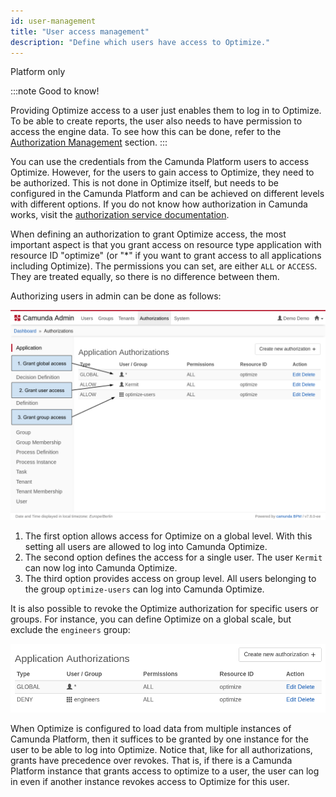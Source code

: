 ```yaml
---
id: user-management
title: "User access management"
description: "Define which users have access to Optimize."
---
```


<span class="badge badge--platform">Platform only</span>

:::note Good to know!

Providing Optimize access to a user just enables them to log in to Optimize. To be able
to create reports, the user also needs to have permission to access the engine data. To see
how this can be done, refer to the [Authorization Management](./authorization-management.md) section.
:::

You can use the credentials from the Camunda Platform users to access Optimize. However, for the users to gain access to Optimize, they need to be authorized. This is not done in Optimize itself, but needs to be configured in the Camunda Platform and can be achieved on different levels with different options. If you do not know how authorization in Camunda works, visit the [authorization service documentation](https://docs.camunda.org/manual/latest/user-guide/process-engine/authorization-service/).

When defining an authorization to grant Optimize access, the most important aspect is that you grant access on resource type application with resource ID "optimize" (or "\*" if you want to grant access to all applications including Optimize). The permissions you can set, are either `ALL` or `ACCESS`. They are treated equally, so there is no difference between them.

Authorizing users in admin can be done as follows:

![Grant Optimize Access in Admin](img/Admin-GrantAccessAuthorizations.png)

1. The first option allows access for Optimize on a global level. With this setting all users are allowed to log into Camunda Optimize.
2. The second option defines the access for a single user. The user `Kermit` can now log into Camunda Optimize.
3. The third option provides access on group level. All users belonging to the group `optimize-users` can log into Camunda Optimize.

It is also possible to revoke the Optimize authorization for specific users or groups. For instance, you can define Optimize on a global scale, but exclude the `engineers` group:

![Revoke Optimize Access for group 'engineers' in Admin](img/Admin-RevokeGroupAccess.png)

When Optimize is configured to load data from multiple instances of Camunda Platform, then it suffices to be granted by one instance for the user to be able to log into Optimize. Notice that, like for all authorizations, grants have precedence over revokes. That is, if there is a Camunda Platform instance that grants access to optimize to a user, the user can log in even if another instance revokes access to Optimize for this user.
